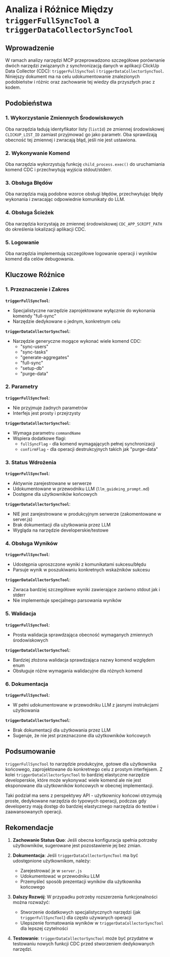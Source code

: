 # Analiza i Różnice Między `triggerFullSyncTool` a `triggerDataCollectorSyncTool`

## Wprowadzenie

W ramach analizy narzędzi MCP przeprowadzono szczegółowe porównanie dwóch narzędzi związanych z synchronizacją danych w aplikacji ClickUp Data Collector (CDC): `triggerFullSyncTool` i `triggerDataCollectorSyncTool`. Niniejszy dokument ma na celu udokumentowanie znalezionych podobieństw i różnic oraz zachowanie tej wiedzy dla przyszłych prac z kodem.

## Podobieństwa

### 1. Wykorzystanie Zmiennych Środowiskowych

Oba narzędzia ładują identyfikator listy (`listId`) ze zmiennej środowiskowej `CLICKUP_LIST_ID` zamiast przyjmować go jako parametr. Oba sprawdzają obecność tej zmiennej i zwracają błąd, jeśli nie jest ustawiona.

### 2. Wykonywanie Komend

Oba narzędzia wykorzystują funkcję `child_process.exec()` do uruchamiania komend CDC i przechwytują wyjścia stdout/stderr.

### 3. Obsługa Błędów

Oba narzędzia mają podobne wzorce obsługi błędów, przechwytując błędy wykonania i zwracając odpowiednie komunikaty do LLM.

### 4. Obsługa Ścieżek

Oba narzędzia korzystają ze zmiennej środowiskowej `CDC_APP_SCRIPT_PATH` do określenia lokalizacji aplikacji CDC.

### 5. Logowanie

Oba narzędzia implementują szczegółowe logowanie operacji i wyników komend dla celów debugowania.

## Kluczowe Różnice

### 1. Przeznaczenie i Zakres

**`triggerFullSyncTool`**:
- Specjalistyczne narzędzie zaprojektowane wyłącznie do wykonania komendy "full-sync"
- Narzędzie dedykowane o jednym, konkretnym celu

**`triggerDataCollectorSyncTool`**:
- Narzędzie generyczne mogące wykonać wiele komend CDC:
  - "sync-users"
  - "sync-tasks"
  - "generate-aggregates"
  - "full-sync"
  - "setup-db"
  - "purge-data"

### 2. Parametry

**`triggerFullSyncTool`**:
- Nie przyjmuje żadnych parametrów
- Interfejs jest prosty i przejrzysty

**`triggerDataCollectorSyncTool`**:
- Wymaga parametru `commandName`
- Wspiera dodatkowe flagi:
  - `fullSyncFlag` - dla komend wymagających pełnej synchronizacji
  - `confirmFlag` - dla operacji destrukcyjnych takich jak "purge-data"

### 3. Status Wdrożenia

**`triggerFullSyncTool`**:
- Aktywnie zarejestrowane w serwerze
- Udokumentowane w przewodniku LLM (`llm_guideing_prompt.md`)
- Dostępne dla użytkowników końcowych

**`triggerDataCollectorSyncTool`**:
- NIE jest zarejestrowane w produkcyjnym serwerze (zakomentowane w server.js)
- Brak dokumentacji dla użytkowania przez LLM
- Wygląda na narzędzie developerskie/testowe

### 4. Obsługa Wyników

**`triggerFullSyncTool`**:
- Udostępnia uproszczone wyniki z komunikatami sukcesu/błędu
- Parsuje wynik w poszukiwaniu konkretnych wskaźników sukcesu

**`triggerDataCollectorSyncTool`**:
- Zwraca bardziej szczegółowe wyniki zawierające zarówno stdout jak i stderr
- Nie implementuje specjalnego parsowania wyników

### 5. Walidacja

**`triggerFullSyncTool`**:
- Prosta walidacja sprawdzająca obecność wymaganych zmiennych środowiskowych

**`triggerDataCollectorSyncTool`**:
- Bardziej złożona walidacja sprawdzająca nazwy komend względem enum
- Obsługuje różne wymagania walidacyjne dla różnych komend

### 6. Dokumentacja

**`triggerFullSyncTool`**:
- W pełni udokumentowane w przewodniku LLM z jasnymi instrukcjami użytkowania

**`triggerDataCollectorSyncTool`**:
- Brak dokumentacji dla użytkowania przez LLM
- Sugeruje, że nie jest przeznaczone dla użytkowników końcowych

## Podsumowanie

`triggerFullSyncTool` to narzędzie produkcyjne, gotowe dla użytkownika końcowego, zaprojektowane do konkretnego celu z prostym interfejsem. Z kolei `triggerDataCollectorSyncTool` to bardziej elastyczne narzędzie developerskie, które może wykonywać wiele komend ale nie jest eksponowane dla użytkowników końcowych w obecnej implementacji.

Taki podział ma sens z perspektywy API - użytkownicy końcowi otrzymują proste, dedykowane narzędzia do typowych operacji, podczas gdy developerzy mają dostęp do bardziej elastycznego narzędzia do testów i zaawansowanych operacji.

## Rekomendacje

1. **Zachowanie Status Quo**: Jeśli obecna konfiguracja spełnia potrzeby użytkowników, sugerowane jest pozostawienie jej bez zmian.

2. **Dokumentacja**: Jeśli `triggerDataCollectorSyncTool` ma być udostępnione użytkownikom, należy:
   - Zarejestrować je w `server.js`
   - Udokumentować w przewodniku LLM
   - Przemyśleć sposób prezentacji wyników dla użytkownika końcowego

3. **Dalszy Rozwój**: W przypadku potrzeby rozszerzenia funkcjonalności można rozważyć:
   - Stworzenie dodatkowych specjalistycznych narzędzi (jak `triggerFullSyncTool`) dla często używanych operacji
   - Ulepszenie formatowania wyników w `triggerDataCollectorSyncTool` dla lepszej czytelności

4. **Testowanie**: `triggerDataCollectorSyncTool` może być przydatne w testowaniu nowych funkcji CDC przed stworzeniem dedykowanych narzędzi.
